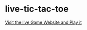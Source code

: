 # live-tic-tac-toe


[Visit the live Game Website and Play it](https://www.tictactoe-armaghan.netlify.app)
